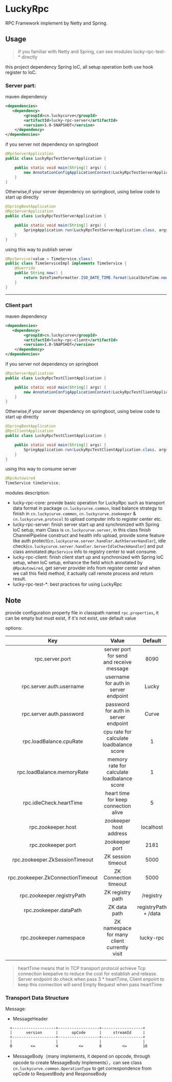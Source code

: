 # LuckyRpc



RPC Framework implement by Netty and Spring.



## Usage

>  if you familiar with Netty and Spring, can see modules lucky-rpc-test-* directly

this project dependency Spring IoC, all setup operation both use hook register to IoC.

### Server part:

maven dependency

```xml
<dependencies>
   <dependency>
        <groupId>cn.luckycurve</groupId>
        <artifactId>lucky-rpc-server</artifactId>
        <version>1.0-SNAPSHOT</version>
    </dependency>
</dependencies>
```

if you server not dependency on springboot

```java
@RpcServerApplication
public class LuckyRpcTestServerApplication {

    public static void main(String[] args) {
        new AnnotationConfigApplicationContext(LuckyRpcTestServerApplication.class);
    }
}
```

Otherwise,if your server dependency on springboot, using below code to start up directly

```java
@SpringBootApplication
@RpcServerApplication
public class LuckyRpcTestServerApplication {

    public static void main(String[] args) {
        SpringApplication.run(LuckyRpcTestServerApplication.class, args);
    }
}
```

using this way to publish server

```java
@RpcService(value = TimeService.class)
public class TimeServiceImpl implements TimeService {
    @Override
    public String now() {
        return DateTimeFormatter.ISO_DATE_TIME.format(LocalDateTime.now());
    }
}
```

<hr>

### Client part

maven dependency

```xml
<dependencies>
   <dependency>
        <groupId>cn.luckycurve</groupId>
        <artifactId>lucky-rpc-client</artifactId>
        <version>1.0-SNAPSHOT</version>
    </dependency>
</dependencies>
```

if you server not dependency on springboot

```java
@RpcServerApplication
public class LuckyRpcTestClientApplication {

    public static void main(String[] args) {
        new AnnotationConfigApplicationContext(LuckyRpcTestClientApplication.class);
    }
}
```

Otherwise,if your server dependency on springboot, using below code to start up directly

```java
@SpringBootApplication
@RpcClientApplication
public class LuckyRpcTestClientApplication {

    public static void main(String[] args) {
        SpringApplication.run(LuckyRpcTestClientApplication.class, args);
    }
}
```

using this way to consume server

```java
@RpcAutowired
TimeService timeService;
```





modules description:

* lucky-rpc-core: provide basic operation for LuckyRpc such as transport data format in package `cn.luckycurve.common`, load balance strategy to finish in `cn.luckycurve.common`, `cn.luckycurve.zookeeper` & `cn.luckycurve.protocol` to upload computer info to register center etc.
* lucky-rpc-server: finish server start up and synchronized with Spring IoC setup, main Class is `cn.luckycurve.server`, in this class finish ChannelPipeline construct and health info upload, provide some feature like auth protect(`cn.luckycurve.server.handler.AuthServerHandler`), idle check(`cn.luckycurve.server.handler.ServerIdleCheckHandler`) and put class annotated `@RpcService` info to registry center to wait consume.
* lucky-rpc-client: finish client start up and synchronized with Spring IoC setup, when IoC setup, enhance the field which annotated by `@RpcAutowired`, get server provider info from register center and when we call this field method, it actually call remote process and return result.
* lucky-rpc-test-*: best practices for using LuckyRpc



## Note



provide configuration property file in classpath named `rpc.properties`, it can be empty but must exist, if it's not exist, use default value

options:

|                Key                |                    Value                     |       Default        |
| :-------------------------------: | :------------------------------------------: | :------------------: |
|          rpc.server.port          |   server port for send and receive message   |         8090         |
|     rpc.server.auth.username      |     username for auth in server endpoint     |        Lucky         |
|     rpc.server.auth.password      |     password for auth in server endpoint     |        Curve         |
|      rpc.loadBalance.cpuRate      |   cpu rate for calculate loadbalance score   |          1           |
|    rpc.loadBalance.memoryRate     | memory rate for calculate loadbalance score  |          1           |
|      rpc.idleCheck.heartTime      |     heart time for keep connection alive     |          5           |
|        rpc.zookeeper.host         |            zookeeper host address            |      localhost       |
|        rpc.zookeeper.port         |                zookeeper port                |         2181         |
|  rpc.zookeeper.ZkSessionTimeout   |              ZK session timeout              |         5000         |
| rpc.zookeeper.ZkConnectionTimeout |            ZK Connection timeout             |         5000         |
|    rpc.zookeeper.registryPath     |               ZK registry path               |      /registry       |
|      rpc.zookeeper.dataPath       |                 ZK data path                 | registryPath + /data |
|      rpc.zookeeper.namespace      | ZK namespace for many client currently visit |      lucky-rpc       |
|                                   |                                              |                      |

> heartTime means that in TCP transport protocol achieve Tcp connection keepalive to reduce the cost for establish and release. Server endpoint do check when pass 3 * heartTime, Client enpoint to keep this connection will send Empty Request when pass heartTime





### Transport Data Structure



Message:

- MessageHeader

```
  +-------------------+------------------+------------------+
  |      version      |      opCode      |     streamId     |
  +-------------------+------------------+------------------+
  |                   |                  |                  |
  0        <=         4         <=       8         <=       16
```

* MessageBody（many implements, it depend on opcode, through opcode to create MessageBody Implements），can see class `cn.luckycurve.common.OperationType` to get correspondence from opCode to RequestBody and ResponseBody

